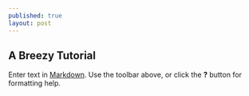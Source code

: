 ```yaml
---
published: true
layout: post
---
```

## A Breezy Tutorial






Enter text in [Markdown](http://daringfireball.net/projects/markdown/). Use the toolbar above, or click the **?** button for formatting help.
